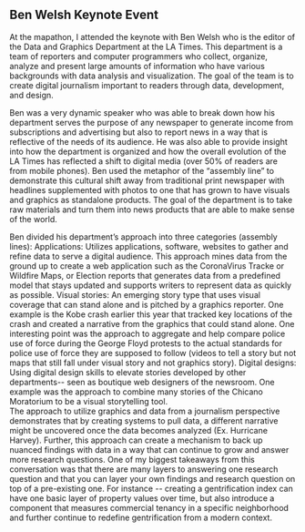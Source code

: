 ## Ben Welsh Keynote Event 

At the mapathon, I attended the keynote with Ben Welsh who is the editor of the Data and Graphics Department at the LA Times. This department is a team of reporters and computer programmers who collect, organize, analyze and present large amounts of information who have various backgrounds with data analysis and visualization. The goal of the team is to create digital journalism important to readers through data, development, and design. 

Ben was a very dynamic speaker who was able to break down how his department serves the purpose of any newspaper to generate income from subscriptions and advertising but also to report news in a way that is reflective of the needs of its audience. He was also able to provide insight into how the department is organized and how the overall evolution of the LA Times has reflected a shift to digital media (over 50% of readers are from mobile phones). Ben used the metaphor of the “assembly line” to demonstrate this cultural shift away from traditional print newspaper with headlines supplemented with photos to one that has grown to have visuals and graphics as standalone products. The goal of the department is to take raw materials and turn them into news products that are able to make sense of the world. 


Ben divided his department’s approach into three categories (assembly lines):
Applications: Utilizes applications, software, websites to gather and refine data to serve a digital audience. This approach mines data from the ground up to create a web application such as the CoronaVirus Tracke or Wildfire Maps, or Election reports that generates data from a predefined model that stays updated and supports writers to represent data as quickly as possible. 
Visual stories: An emerging story type that uses visual coverage that can stand alone and is pitched by a graphics reporter. One example is the Kobe crash earlier this year that tracked key locations of the crash and created a narrative from the graphics that could stand alone. One interesting point was the approach to aggregate and help compare police use of force during the George Floyd protests to the actual standards for police use of force they are supposed to follow (videos to tell a story but not maps that still fall under visual story and not graphics story). 
Digital designs: Using digital design skills to elevate stories developed by other departments-- seen as boutique web designers of the newsroom. One example was the approach to combine many stories of the Chicano Moratorium to be a visual storytelling tool.  
The approach to utilize graphics and data from a journalism perspective demonstrates that by creating systems to pull data, a different narrative might be uncovered once the data becomes analyzed (Ex. Hurricane Harvey). Further, this approach can create a mechanism to back up nuanced findings with data in a way that can continue to grow and answer more research questions. One of my biggest takeaways from this conversation was that there are many layers to answering one research question and that you can layer your own findings and research question on top of a pre-existing one. For instance -- creating a gentrification index can have one basic layer of property values over time, but also introduce a component that measures commercial tenancy in a specific neighborhood and further continue to redefine gentrification from a modern context. 
